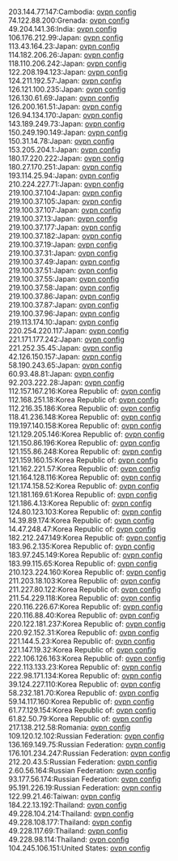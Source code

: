 203.144.77.147:Cambodia: [ovpn config](vpn/203_144_77_147.ovpn)  
74.122.88.200:Grenada: [ovpn config](vpn/74_122_88_200.ovpn)  
49.204.141.36:India: [ovpn config](vpn/49_204_141_36.ovpn)  
106.176.212.99:Japan: [ovpn config](vpn/106_176_212_99.ovpn)  
113.43.164.23:Japan: [ovpn config](vpn/113_43_164_23.ovpn)  
114.182.206.26:Japan: [ovpn config](vpn/114_182_206_26.ovpn)  
118.110.206.242:Japan: [ovpn config](vpn/118_110_206_242.ovpn)  
122.208.194.123:Japan: [ovpn config](vpn/122_208_194_123.ovpn)  
124.211.192.57:Japan: [ovpn config](vpn/124_211_192_57.ovpn)  
126.121.100.235:Japan: [ovpn config](vpn/126_121_100_235.ovpn)  
126.130.61.69:Japan: [ovpn config](vpn/126_130_61_69.ovpn)  
126.200.161.51:Japan: [ovpn config](vpn/126_200_161_51.ovpn)  
126.94.134.170:Japan: [ovpn config](vpn/126_94_134_170.ovpn)  
143.189.249.73:Japan: [ovpn config](vpn/143_189_249_73.ovpn)  
150.249.190.149:Japan: [ovpn config](vpn/150_249_190_149.ovpn)  
150.31.14.78:Japan: [ovpn config](vpn/150_31_14_78.ovpn)  
153.205.204.1:Japan: [ovpn config](vpn/153_205_204_1.ovpn)  
180.17.220.222:Japan: [ovpn config](vpn/180_17_220_222.ovpn)  
180.27.170.251:Japan: [ovpn config](vpn/180_27_170_251.ovpn)  
193.114.25.94:Japan: [ovpn config](vpn/193_114_25_94.ovpn)  
210.224.227.71:Japan: [ovpn config](vpn/210_224_227_71.ovpn)  
219.100.37.104:Japan: [ovpn config](vpn/219_100_37_104.ovpn)  
219.100.37.105:Japan: [ovpn config](vpn/219_100_37_105.ovpn)  
219.100.37.107:Japan: [ovpn config](vpn/219_100_37_107.ovpn)  
219.100.37.13:Japan: [ovpn config](vpn/219_100_37_13.ovpn)  
219.100.37.177:Japan: [ovpn config](vpn/219_100_37_177.ovpn)  
219.100.37.182:Japan: [ovpn config](vpn/219_100_37_182.ovpn)  
219.100.37.19:Japan: [ovpn config](vpn/219_100_37_19.ovpn)  
219.100.37.31:Japan: [ovpn config](vpn/219_100_37_31.ovpn)  
219.100.37.49:Japan: [ovpn config](vpn/219_100_37_49.ovpn)  
219.100.37.51:Japan: [ovpn config](vpn/219_100_37_51.ovpn)  
219.100.37.55:Japan: [ovpn config](vpn/219_100_37_55.ovpn)  
219.100.37.58:Japan: [ovpn config](vpn/219_100_37_58.ovpn)  
219.100.37.86:Japan: [ovpn config](vpn/219_100_37_86.ovpn)  
219.100.37.87:Japan: [ovpn config](vpn/219_100_37_87.ovpn)  
219.100.37.96:Japan: [ovpn config](vpn/219_100_37_96.ovpn)  
219.113.174.10:Japan: [ovpn config](vpn/219_113_174_10.ovpn)  
220.254.220.117:Japan: [ovpn config](vpn/220_254_220_117.ovpn)  
221.171.177.242:Japan: [ovpn config](vpn/221_171_177_242.ovpn)  
221.252.35.45:Japan: [ovpn config](vpn/221_252_35_45.ovpn)  
42.126.150.157:Japan: [ovpn config](vpn/42_126_150_157.ovpn)  
58.190.243.65:Japan: [ovpn config](vpn/58_190_243_65.ovpn)  
60.93.48.81:Japan: [ovpn config](vpn/60_93_48_81.ovpn)  
92.203.222.28:Japan: [ovpn config](vpn/92_203_222_28.ovpn)  
112.157.167.216:Korea Republic of: [ovpn config](vpn/112_157_167_216.ovpn)  
112.168.251.18:Korea Republic of: [ovpn config](vpn/112_168_251_18.ovpn)  
112.216.35.186:Korea Republic of: [ovpn config](vpn/112_216_35_186.ovpn)  
118.41.236.148:Korea Republic of: [ovpn config](vpn/118_41_236_148.ovpn)  
119.197.140.158:Korea Republic of: [ovpn config](vpn/119_197_140_158.ovpn)  
121.129.205.146:Korea Republic of: [ovpn config](vpn/121_129_205_146.ovpn)  
121.150.86.196:Korea Republic of: [ovpn config](vpn/121_150_86_196.ovpn)  
121.155.86.248:Korea Republic of: [ovpn config](vpn/121_155_86_248.ovpn)  
121.159.160.15:Korea Republic of: [ovpn config](vpn/121_159_160_15.ovpn)  
121.162.221.57:Korea Republic of: [ovpn config](vpn/121_162_221_57.ovpn)  
121.164.128.116:Korea Republic of: [ovpn config](vpn/121_164_128_116.ovpn)  
121.174.158.52:Korea Republic of: [ovpn config](vpn/121_174_158_52.ovpn)  
121.181.169.61:Korea Republic of: [ovpn config](vpn/121_181_169_61.ovpn)  
121.186.4.13:Korea Republic of: [ovpn config](vpn/121_186_4_13.ovpn)  
124.80.123.103:Korea Republic of: [ovpn config](vpn/124_80_123_103.ovpn)  
14.39.89.174:Korea Republic of: [ovpn config](vpn/14_39_89_174.ovpn)  
14.47.248.47:Korea Republic of: [ovpn config](vpn/14_47_248_47.ovpn)  
182.212.247.149:Korea Republic of: [ovpn config](vpn/182_212_247_149.ovpn)  
183.96.2.135:Korea Republic of: [ovpn config](vpn/183_96_2_135.ovpn)  
183.97.245.149:Korea Republic of: [ovpn config](vpn/183_97_245_149.ovpn)  
183.99.115.65:Korea Republic of: [ovpn config](vpn/183_99_115_65.ovpn)  
210.123.224.160:Korea Republic of: [ovpn config](vpn/210_123_224_160.ovpn)  
211.203.18.103:Korea Republic of: [ovpn config](vpn/211_203_18_103.ovpn)  
211.227.80.122:Korea Republic of: [ovpn config](vpn/211_227_80_122.ovpn)  
211.54.229.118:Korea Republic of: [ovpn config](vpn/211_54_229_118.ovpn)  
220.116.226.67:Korea Republic of: [ovpn config](vpn/220_116_226_67.ovpn)  
220.116.88.40:Korea Republic of: [ovpn config](vpn/220_116_88_40.ovpn)  
220.122.181.237:Korea Republic of: [ovpn config](vpn/220_122_181_237.ovpn)  
220.92.152.31:Korea Republic of: [ovpn config](vpn/220_92_152_31.ovpn)  
221.144.5.23:Korea Republic of: [ovpn config](vpn/221_144_5_23.ovpn)  
221.147.19.32:Korea Republic of: [ovpn config](vpn/221_147_19_32.ovpn)  
222.106.126.163:Korea Republic of: [ovpn config](vpn/222_106_126_163.ovpn)  
222.113.133.23:Korea Republic of: [ovpn config](vpn/222_113_133_23.ovpn)  
222.98.171.134:Korea Republic of: [ovpn config](vpn/222_98_171_134.ovpn)  
39.124.227.110:Korea Republic of: [ovpn config](vpn/39_124_227_110.ovpn)  
58.232.181.70:Korea Republic of: [ovpn config](vpn/58_232_181_70.ovpn)  
59.14.117.160:Korea Republic of: [ovpn config](vpn/59_14_117_160.ovpn)  
61.77.129.154:Korea Republic of: [ovpn config](vpn/61_77_129_154.ovpn)  
61.82.50.79:Korea Republic of: [ovpn config](vpn/61_82_50_79.ovpn)  
217.138.212.58:Romania: [ovpn config](vpn/217_138_212_58.ovpn)  
109.120.12.102:Russian Federation: [ovpn config](vpn/109_120_12_102.ovpn)  
136.169.149.75:Russian Federation: [ovpn config](vpn/136_169_149_75.ovpn)  
176.101.234.247:Russian Federation: [ovpn config](vpn/176_101_234_247.ovpn)  
212.20.43.5:Russian Federation: [ovpn config](vpn/212_20_43_5.ovpn)  
2.60.56.164:Russian Federation: [ovpn config](vpn/2_60_56_164.ovpn)  
93.177.56.174:Russian Federation: [ovpn config](vpn/93_177_56_174.ovpn)  
95.191.226.19:Russian Federation: [ovpn config](vpn/95_191_226_19.ovpn)  
122.99.21.46:Taiwan: [ovpn config](vpn/122_99_21_46.ovpn)  
184.22.13.192:Thailand: [ovpn config](vpn/184_22_13_192.ovpn)  
49.228.104.214:Thailand: [ovpn config](vpn/49_228_104_214.ovpn)  
49.228.108.177:Thailand: [ovpn config](vpn/49_228_108_177.ovpn)  
49.228.117.69:Thailand: [ovpn config](vpn/49_228_117_69.ovpn)  
49.228.98.114:Thailand: [ovpn config](vpn/49_228_98_114.ovpn)  
104.245.106.151:United States: [ovpn config](vpn/104_245_106_151.ovpn)  
